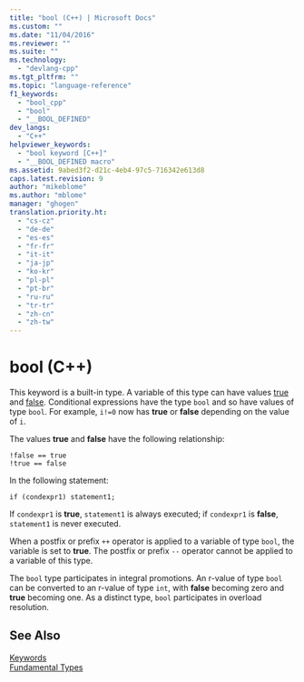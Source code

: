 ```yaml
---
title: "bool (C++) | Microsoft Docs"
ms.custom: ""
ms.date: "11/04/2016"
ms.reviewer: ""
ms.suite: ""
ms.technology: 
  - "devlang-cpp"
ms.tgt_pltfrm: ""
ms.topic: "language-reference"
f1_keywords: 
  - "bool_cpp"
  - "bool"
  - "__BOOL_DEFINED"
dev_langs: 
  - "C++"
helpviewer_keywords: 
  - "bool keyword [C++]"
  - "__BOOL_DEFINED macro"
ms.assetid: 9abed3f2-d21c-4eb4-97c5-716342e613d8
caps.latest.revision: 9
author: "mikeblome"
ms.author: "mblome"
manager: "ghogen"
translation.priority.ht: 
  - "cs-cz"
  - "de-de"
  - "es-es"
  - "fr-fr"
  - "it-it"
  - "ja-jp"
  - "ko-kr"
  - "pl-pl"
  - "pt-br"
  - "ru-ru"
  - "tr-tr"
  - "zh-cn"
  - "zh-tw"
---
```

# bool (C++)
This keyword is a built-in type. A variable of this type can have values [true](../cpp/true-cpp.md) and [false](../cpp/false-cpp.md). Conditional expressions have the type `bool` and so have values of type `bool`. For example, `i!=0` now has **true** or **false** depending on the value of `i`.  
  
 The values **true** and **false** have the following relationship:  
  
```  
!false == true  
!true == false  
```  
  
 In the following statement:  
  
```  
if (condexpr1) statement1;   
```  
  
 If `condexpr1` is **true**, `statement1` is always executed; if `condexpr1` is **false**, `statement1` is never executed.  
  
 When a postfix or prefix `++` operator is applied to a variable of type `bool`, the variable is set to **true**. The postfix or prefix `--` operator cannot be applied to a variable of this type.  
  
 The `bool` type participates in integral promotions. An r-value of type `bool` can be converted to an r-value of type `int`, with **false** becoming zero and **true** becoming one. As a distinct type, `bool` participates in overload resolution.  
  
## See Also  
 [Keywords](../cpp/keywords-cpp.md)   
 [Fundamental Types](../cpp/fundamental-types-cpp.md)